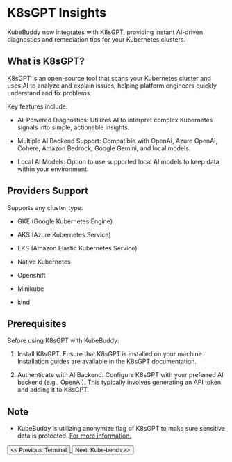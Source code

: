 # K8sGPT Insights

KubeBuddy now integrates with K8sGPT, providing instant AI-driven diagnostics and remediation tips for your Kubernetes clusters.

## What is K8sGPT?

K8sGPT is an open-source tool that scans your Kubernetes cluster and uses AI to analyze and explain issues, helping platform engineers quickly understand and fix problems.

Key features include:

- AI-Powered Diagnostics: Utilizes AI to interpret complex Kubernetes signals into simple, actionable insights.

- Multiple AI Backend Support: Compatible with OpenAI, Azure OpenAI, Cohere, Amazon Bedrock, Google Gemini, and local models.

- Local AI Models: Option to use supported local AI models to keep data within your environment.

## Providers Support
Supports any cluster type:

- GKE (Google Kubernetes Engine)

- AKS (Azure Kubernetes Service)

- EKS (Amazon Elastic Kubernetes Service)

- Native Kubernetes

- Openshift

- Minikube

- kind

## Prerequisites

Before using K8sGPT with KubeBuddy:

1. Install K8sGPT: Ensure that K8sGPT is installed on your machine. Installation guides are available in the K8sGPT documentation.

2. Authenticate with AI Backend: Configure K8sGPT with your preferred AI backend (e.g., OpenAI). This typically involves generating an API token and adding it to K8sGPT.

## Note
- KubeBuddy is utilizing anonymize flag of K8sGPT to make sure sensitive data is protected. <a href="https://github.com/k8sgpt-ai/k8sgpt?tab=readme-ov-file#key-features">For more information.</a>

<!-- - Anonymization does not currently apply to events. -->

<a href="#terminal">
  <button class="btn btn-secondary btn-sm"> << Previous: Terminal </button>
</a>

<a href="#kube-bench">
  <button class="btn btn-primary btn-sm">Next: Kube-bench >> </button>
</a>